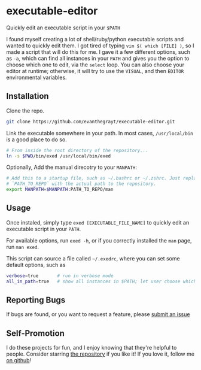 # executable-editor
Quickly edit an executable script in your `$PATH`

I found myself creating a lot of shell/ruby/python executable scripts and wanted
to quickly edit them. I got tired of typing `vim $( which [FILE] )`, so I made a
script that will do this for me. I gave it a few different options, such as
`-a`, which can find all instances in your `PATH` and gives you the option to
choose which one to edit, via the `select` loop. You can also choose your editor
at runtime; otherwise, it will try to use the `VISUAL`, and then `EDITOR`
environmental variables.

## Installation
Clone the repo.
```bash
git clone https://github.com/evanthegrayt/executable-editor.git
```
Link the executable somewhere in your path. In most cases, `/usr/local/bin` is
a good place to do so.
```sh
# From inside the root directory of the repository...
ln -s $PWD/bin/exed /usr/local/bin/exed
```
Optionally, Add the manual direcotry to your `MANPATH`:
```bash
# Add this to a startup file, such as ~/.bashrc or ~/.zshrc. Just replace
# `PATH_TO_REPO` with the actual path to the repository.
export MANPATH=$MANPATH:PATH_TO_REPO/man
```

## Usage
Once instaled, simply type `exed [EXECUTABLE_FILE_NAME]` to quickly edit an
executable script in your `PATH`.

For available options, run `exed -h`, or if you correctly installed the `man`
page, run `man exed`.

This script can source a file called `~/.exedrc`, where you can set some default
options, such as
```bash
verbose=true       # run in verbose mode
all_in_path=true   # show all instances in $PATH; let user choose which to edit
```
## Reporting Bugs
If bugs are found, or you want to request a feature, please [submit an
issue](https://github.com/evanthegrayt/exed/issues/new)

## Self-Promotion
I do these projects for fun, and I enjoy knowing that they're helpful to people.
Consider starring [the repository](https://github.com/evanthegrayt/exed) if you
like it! If you love it, follow me [on github](https://github.com/evanthegrayt)!
